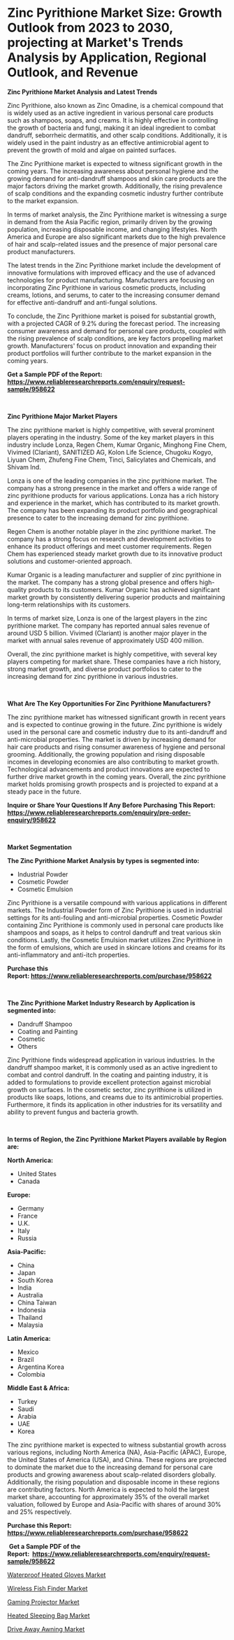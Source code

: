 <p><h1>Zinc Pyrithione Market Size: Growth Outlook from 2023 to 2030, projecting at Market's Trends Analysis by Application, Regional Outlook, and Revenue</h1></p><p><strong>Zinc Pyrithione Market Analysis and Latest Trends</strong></p>
<p><p>Zinc Pyrithione, also known as Zinc Omadine, is a chemical compound that is widely used as an active ingredient in various personal care products such as shampoos, soaps, and creams. It is highly effective in controlling the growth of bacteria and fungi, making it an ideal ingredient to combat dandruff, seborrheic dermatitis, and other scalp conditions. Additionally, it is widely used in the paint industry as an effective antimicrobial agent to prevent the growth of mold and algae on painted surfaces.</p><p>The Zinc Pyrithione market is expected to witness significant growth in the coming years. The increasing awareness about personal hygiene and the growing demand for anti-dandruff shampoos and skin care products are the major factors driving the market growth. Additionally, the rising prevalence of scalp conditions and the expanding cosmetic industry further contribute to the market expansion.</p><p>In terms of market analysis, the Zinc Pyrithione market is witnessing a surge in demand from the Asia Pacific region, primarily driven by the growing population, increasing disposable income, and changing lifestyles. North America and Europe are also significant markets due to the high prevalence of hair and scalp-related issues and the presence of major personal care product manufacturers.</p><p>The latest trends in the Zinc Pyrithione market include the development of innovative formulations with improved efficacy and the use of advanced technologies for product manufacturing. Manufacturers are focusing on incorporating Zinc Pyrithione in various cosmetic products, including creams, lotions, and serums, to cater to the increasing consumer demand for effective anti-dandruff and anti-fungal solutions.</p><p>To conclude, the Zinc Pyrithione market is poised for substantial growth, with a projected CAGR of 9.2% during the forecast period. The increasing consumer awareness and demand for personal care products, coupled with the rising prevalence of scalp conditions, are key factors propelling market growth. Manufacturers' focus on product innovation and expanding their product portfolios will further contribute to the market expansion in the coming years.</p></p>
<p><strong>Get a Sample PDF of the Report:&nbsp; <a href="https://www.reliableresearchreports.com/enquiry/request-sample/958622">https://www.reliableresearchreports.com/enquiry/request-sample/958622</a></strong></p>
<p>&nbsp;</p>
<p><strong>Zinc Pyrithione Major Market Players</strong></p>
<p><p>The zinc pyrithione market is highly competitive, with several prominent players operating in the industry. Some of the key market players in this industry include Lonza, Regen Chem, Kumar Organic, Minghong Fine Chem, Vivimed (Clariant), SANITIZED AG, Kolon Life Science, Chugoku Kogyo, Liyuan Chem, Zhufeng Fine Chem, Tinci, Salicylates and Chemicals, and Shivam Ind.</p><p>Lonza is one of the leading companies in the zinc pyrithione market. The company has a strong presence in the market and offers a wide range of zinc pyrithione products for various applications. Lonza has a rich history and experience in the market, which has contributed to its market growth. The company has been expanding its product portfolio and geographical presence to cater to the increasing demand for zinc pyrithione.</p><p>Regen Chem is another notable player in the zinc pyrithione market. The company has a strong focus on research and development activities to enhance its product offerings and meet customer requirements. Regen Chem has experienced steady market growth due to its innovative product solutions and customer-oriented approach.</p><p>Kumar Organic is a leading manufacturer and supplier of zinc pyrithione in the market. The company has a strong global presence and offers high-quality products to its customers. Kumar Organic has achieved significant market growth by consistently delivering superior products and maintaining long-term relationships with its customers.</p><p>In terms of market size, Lonza is one of the largest players in the zinc pyrithione market. The company has reported annual sales revenue of around USD 5 billion. Vivimed (Clariant) is another major player in the market with annual sales revenue of approximately USD 400 million.</p><p>Overall, the zinc pyrithione market is highly competitive, with several key players competing for market share. These companies have a rich history, strong market growth, and diverse product portfolios to cater to the increasing demand for zinc pyrithione in various industries.</p></p>
<p>&nbsp;</p>
<p><strong>What Are The Key Opportunities For Zinc Pyrithione Manufacturers?</strong></p>
<p><p>The zinc pyrithione market has witnessed significant growth in recent years and is expected to continue growing in the future. Zinc pyrithione is widely used in the personal care and cosmetic industry due to its anti-dandruff and anti-microbial properties. The market is driven by increasing demand for hair care products and rising consumer awareness of hygiene and personal grooming. Additionally, the growing population and rising disposable incomes in developing economies are also contributing to market growth. Technological advancements and product innovations are expected to further drive market growth in the coming years. Overall, the zinc pyrithione market holds promising growth prospects and is projected to expand at a steady pace in the future.</p></p>
<p><strong>Inquire or Share Your Questions If Any Before Purchasing This Report: <a href="https://www.reliableresearchreports.com/enquiry/pre-order-enquiry/958622">https://www.reliableresearchreports.com/enquiry/pre-order-enquiry/958622</a></strong></p>
<p>&nbsp;</p>
<p><strong>Market Segmentation</strong></p>
<p><strong>The Zinc Pyrithione Market Analysis by types is segmented into:</strong></p>
<p><ul><li>Industrial Powder</li><li>Cosmetic Powder</li><li>Cosmetic Emulsion</li></ul></p>
<p><p>Zinc Pyrithione is a versatile compound with various applications in different markets. The Industrial Powder form of Zinc Pyrithione is used in industrial settings for its anti-fouling and anti-microbial properties. Cosmetic Powder containing Zinc Pyrithione is commonly used in personal care products like shampoos and soaps, as it helps to control dandruff and treat various skin conditions. Lastly, the Cosmetic Emulsion market utilizes Zinc Pyrithione in the form of emulsions, which are used in skincare lotions and creams for its anti-inflammatory and anti-itch properties.</p></p>
<p><strong>Purchase this Report:&nbsp;<a href="https://www.reliableresearchreports.com/purchase/958622">https://www.reliableresearchreports.com/purchase/958622</a></strong></p>
<p>&nbsp;</p>
<p><strong>The Zinc Pyrithione Market Industry Research by Application is segmented into:</strong></p>
<p><ul><li>Dandruff Shampoo</li><li>Coating and Painting</li><li>Cosmetic</li><li>Others</li></ul></p>
<p><p>Zinc Pyrithione finds widespread application in various industries. In the dandruff shampoo market, it is commonly used as an active ingredient to combat and control dandruff. In the coating and painting industry, it is added to formulations to provide excellent protection against microbial growth on surfaces. In the cosmetic sector, zinc pyrithione is utilized in products like soaps, lotions, and creams due to its antimicrobial properties. Furthermore, it finds its application in other industries for its versatility and ability to prevent fungus and bacteria growth.</p></p>
<p>&nbsp;</p>
<p><strong>In terms of Region, the Zinc Pyrithione Market Players available by Region are:</strong></p>
<p>
    <p> <strong> North America: </strong>
        <ul>
            <li>United States</li>
            <li>Canada</li>
        </ul>
        </p> 
    <p> <strong> Europe: </strong>
        <ul>
            <li>Germany</li>
            <li>France</li>
            <li>U.K.</li>
            <li>Italy</li>
            <li>Russia</li>
        </ul>
        </p> 
    <p> <strong> Asia-Pacific: </strong>
        <ul>
            <li>China</li>
            <li>Japan</li>
            <li>South Korea</li>
            <li>India</li>
            <li>Australia</li>
            <li>China Taiwan</li>
            <li>Indonesia</li>
            <li>Thailand</li>
            <li>Malaysia</li>
        </ul>
        </p> 
    <p> <strong> Latin America: </strong>
        <ul>
            <li>Mexico</li>
            <li>Brazil</li>
            <li>Argentina Korea</li>
            <li>Colombia</li>
        </ul>
        </p> 
    <p> <strong> Middle East & Africa: </strong>
        <ul>
            <li>Turkey</li>
            <li>Saudi</li>
            <li>Arabia</li>
            <li>UAE</li>
            <li>Korea</li>
        </ul>
    </p>
    </p>
<p><p>The zinc pyrithione market is expected to witness substantial growth across various regions, including North America (NA), Asia-Pacific (APAC), Europe, the United States of America (USA), and China. These regions are projected to dominate the market due to the increasing demand for personal care products and growing awareness about scalp-related disorders globally. Additionally, the rising population and disposable income in these regions are contributing factors. North America is expected to hold the largest market share, accounting for approximately 35% of the overall market valuation, followed by Europe and Asia-Pacific with shares of around 30% and 25% respectively.</p></p>
<p><strong>Purchase this Report: <a href="https://www.reliableresearchreports.com/purchase/958622">https://www.reliableresearchreports.com/purchase/958622</a></strong></p>
<p>&nbsp;<strong>Get a Sample PDF of the Report:&nbsp;&nbsp;<a href="https://www.reliableresearchreports.com/enquiry/request-sample/958622">https://www.reliableresearchreports.com/enquiry/request-sample/958622</a></strong></p>
<p><strong></strong></p>
<p><p><a href="https://medium.com/@marvinhug741/waterproof-heated-gloves-market-analysis-and-sze-forecasted-for-period-from-2023-to-2030-6c41f7ad9770">Waterproof Heated Gloves Market</a></p><p><a href="https://medium.com/@moribenton733320/wireless-fish-finder-market-analysis-and-sze-forecasted-for-period-from-2023-to-2030-8cadf057bade">Wireless Fish Finder Market</a></p><p><a href="https://medium.com/@dorinaprifti56/analyzing-gaming-projector-market-global-industry-perspective-and-forecast-2023-to-2030-93dde781a48f">Gaming Projector Market</a></p><p><a href="https://medium.com/@thesjenney10210/heated-sleeping-bag-market-size-market-outlook-and-market-forecast-2023-to-2030-35d006a118b2">Heated Sleeping Bag Market</a></p><p><a href="https://medium.com/@jerez43343/analyzing-drive-away-awning-market-global-industry-perspective-and-forecast-2023-to-2030-9cafc37d86de">Drive Away Awning Market</a></p></p>